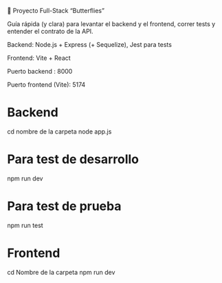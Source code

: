 🦋 Proyecto Full-Stack “Butterflies”

Guía rápida (y clara) para levantar el backend y el frontend, correr tests y entender el contrato de la API.

Backend: Node.js + Express (+ Sequelize), Jest para tests

Frontend: Vite + React

Puerto backend : 8000

Puerto frontend (Vite): 5174

# Backend
cd nombre de la carpeta 
node app.js

# Para test de desarrollo 
npm run dev 
# Para test de prueba 
npm run test

# Frontend
cd Nombre de la carpeta 
npm run dev
